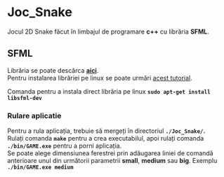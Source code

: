 # Joc_Snake
Jocul 2D Snake făcut în limbajul de programare **c++** cu librăria **SFML**.
## SFML
Librăria se poate descărca [**aici**](https://www.google.com/search?q=sfml+download&rlz=1C1GCEA_enRO901RO901&oq=sfml+download&aqs=chrome..69i57j0i512j0i22i30l4j0i15i22i30l2j0i22i30l2.3026j0j7&sourceid=chrome&ie=UTF-8#:~:text=Rezultate%20C%C4%83utare-,Download%20%2D%20SFML,-sfml%2Ddev.org). <br />
Pentru instalarea librăriei pe linux se poate urmări [acest tutorial](https://www.sfml-dev.org/tutorials/2.5/start-linux.php).

Comanda pentru a instala direct librăria pe linux **`sudo apt-get install libsfml-dev`**
### Rulare aplicatie
Pentru a rula aplicația, trebuie să mergeți în directoriul **`./Joc_Snake/`.** <br />
Rulați comanda **`make`** pentru a crea executabilul, apoi rulați comanda **`./bin/GAME.exe`** pentru a porni aplicația. <br />
Se poate alege dimensiunea ferestrei prin adăugarea liniei de comandă anterioare unul din următorii parametrii **small**, **medium** sau **big**. Exemplu **`./bin/GAME.exe medium`**
